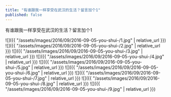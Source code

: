 ```yaml
---
title: "有谁跟我一样享受在武汉的生活？留言加个1"
published: false
---
```

有谁跟我一样享受在武汉的生活？留言加个1



![]({{ "/assets/images/2016/09/2016-09-05-you-shui-/1.jpg" | relative_url }})
![]({{ "/assets/images/2016/09/2016-09-05-you-shui-/2.jpg" | relative_url }})
![]({{ "/assets/images/2016/09/2016-09-05-you-shui-/3.jpg" | relative_url }})
![]({{ "/assets/images/2016/09/2016-09-05-you-shui-/4.jpg" | relative_url }})
![]({{ "/assets/images/2016/09/2016-09-05-you-shui-/5.jpg" | relative_url }})
![]({{ "/assets/images/2016/09/2016-09-05-you-shui-/6.jpg" | relative_url }})
![]({{ "/assets/images/2016/09/2016-09-05-you-shui-/7.jpg" | relative_url }})
![]({{ "/assets/images/2016/09/2016-09-05-you-shui-/8.jpg" | relative_url }})
![]({{ "/assets/images/2016/09/2016-09-05-you-shui-/9.jpg" | relative_url }})
